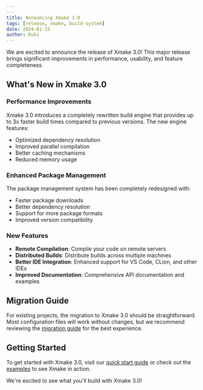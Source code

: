 ```yaml
---
---
title: Announcing Xmake 3.0
tags: [release, xmake, build-system]
date: 2024-01-15
author: Ruki
---
```


We are excited to announce the release of Xmake 3.0! This major release brings significant improvements in performance, usability, and feature completeness.

## What's New in Xmake 3.0

### Performance Improvements

Xmake 3.0 introduces a completely rewritten build engine that provides up to 3x faster build times compared to previous versions. The new engine features:

- Optimized dependency resolution
- Improved parallel compilation
- Better caching mechanisms
- Reduced memory usage

### Enhanced Package Management

The package management system has been completely redesigned with:

- Faster package downloads
- Better dependency resolution
- Support for more package formats
- Improved version compatibility

### New Features

- **Remote Compilation**: Compile your code on remote servers
- **Distributed Builds**: Distribute builds across multiple machines
- **Better IDE Integration**: Enhanced support for VS Code, CLion, and other IDEs
- **Improved Documentation**: Comprehensive API documentation and examples

## Migration Guide

For existing projects, the migration to Xmake 3.0 should be straightforward. Most configuration files will work without changes, but we recommend reviewing the [migration guide](https://xmake.io) for the best experience.

## Getting Started

To get started with Xmake 3.0, visit our [quick start guide](/guide/quick-start) or check out the [examples](/examples/cpp/basic) to see Xmake in action.

We're excited to see what you'll build with Xmake 3.0! 